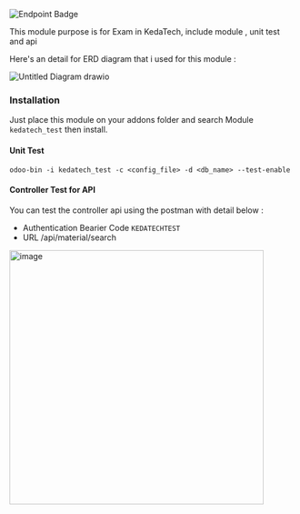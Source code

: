 ![Endpoint Badge](https://img.shields.io/endpoint?url=https%3A%2F%2Fshields.io%2Fbadges%2Fendpoint-badge&label=KeDatech-Exmample&color=Green&link=Passed)

This module purpose is for Exam in KedaTech, include module , unit test and api

Here's an detail for ERD diagram that i used for this module :

![Untitled Diagram drawio](https://github.com/santoso21/kedatech-test/assets/30901764/4be46daf-dd79-45a5-92ce-1de30ab6b560)


### Installation

Just place this module on your addons folder and search Module `kedatech_test` then install.

#### Unit Test

```
odoo-bin -i kedatech_test -c <config_file> -d <db_name> --test-enable
```

#### Controller Test for API

You can test the controller api using the postman with detail below :
* Authentication Bearier Code `KEDATECHTEST`
* URL /api/material/search

<img width="447" alt="image" src="https://github.com/santoso21/kedatech-test/assets/30901764/e0f55d1c-1021-412d-9bf9-ebc229962314">

